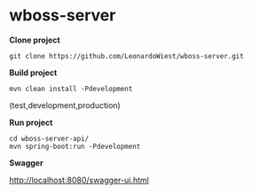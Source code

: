 # wboss-server

**Clone project** 

	git clone https://github.com/LeonardoWiest/wboss-server.git

**Build project**

	mvn clean install -Pdevelopment

(test,development,production)

**Run project**

	cd wboss-server-api/
	mvn spring-boot:run -Pdevelopment

**Swagger**

[http://localhost:8080/swagger-ui.html](url "link to swagger") 
